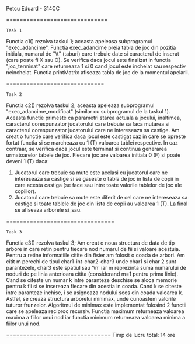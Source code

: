 Petcu Eduard - 314CC

==============================

	Task 1

Functia c1() rezolva taskul 1; aceasta apeleasa subprogramul "exec_adancime".
Functia exec_adancime preia tabla de joc din pozitia initiala, numarul de 
"\t" (taburi) care trebuie date si caracterul de inserat 
(care poate fi X sau O). Se verifica daca jocul este finalizat in functia
"joc_terminat" care returneaza 1 si 0 cand jocul este incheiat sau respectiv 
neincheiat. Functia printMatrix afiseaza 
tabla de joc de la momentul apelarii.

=============================

	Task 2

Functia c2() rezolva taskul 2; aceasta apeleaza subprogramul
"exec_adancime_modificat" (similar cu subprogramul de la taskul 1).
Aceasta functie primeste ca parametri starea actuala a jocului, inaltimea,
caracterul corespunzator jucatorului care trebuie sa faca mutarea si 
caracterul corespunzator jucatorului care ne intereseaza sa castige.
Am creat o functie care verifica daca jocul este castigat caz in care
se opreste fortat functia si se marcheaza cu 1 (T) valoarea tablei 
respective.
In caz contraar, se verifica daca jocul este terminat si continua generarea
urmatoarelor tabele de joc. Fiecare joc are valoarea initiala 0 (F) si poate 
deveni 1 (T) daca:
1. Jucatorul care trebuie sa mute este acelasi cu jucatorul care ne
intereseaza sa castige si se gaseste o tabla de joc in lista de copii
in care acesta castiga (se face sau intre toate valorile tablelor de joc
ale copiilor).
2. Jucatorul care trebuie sa mute este diferit de cel care ne intereseaza
sa castige si toate tablele de joc din lista de copii au valoarea 1 (T). 
La final se afiseaza arborele si_sau.
		
================================

	Task 3

Functia c3() rezolva taskul 3; Am creat o noua structura de data de tip
arbore in care retin pentru fiecare nod numarul de fii si valoare acestuia.
Pentru a retine informatiile citite din fisier am folosit o coada de arbori.
Am citit m perechi de tipul char1-int-char2-char3 unde char1 si char 2 sunt
parantezele, char3 este spatiul sau '\n' iar m reprezinta suma numarului de
noduri de pe linia anterioara citita (considerand m=1 pentru prima linie).
Cand se citeste un numar k intre paranteze deschise se aloca memorie pentru
k fii si se insereaza fiecare din acestia in coada. Cand k se citeste intre
paranteze inchise, i se asigneaza nodului scos din coada valoarea k. Astfel,
se creaza structura arborelui minimax, unde cunoastem valorile tuturor
frunzelor. Algoritmul de minimax este implementat folosind 2 functii care
se apeleaza reciproc recursiv. Functia maximum returneaza valoarea maxima
a fiilor unui nod iar functia minimum returneaza valoarea minima a fiilor
unui nod.

===============================
Timp de lucru total: 14 ore
